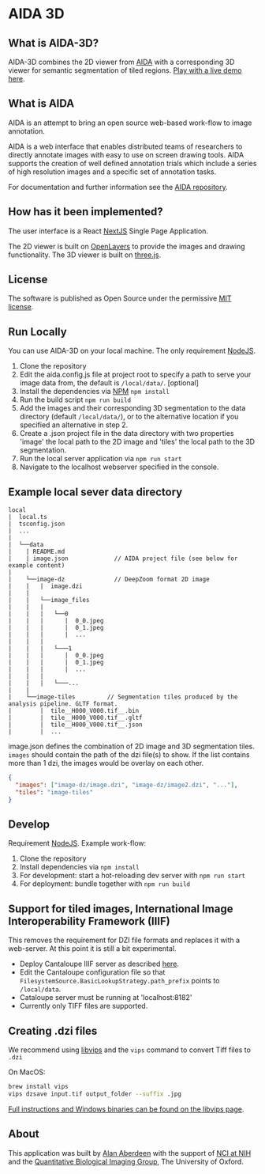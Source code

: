 # AIDA 3D

## What is AIDA-3D?

AIDA-3D combines the 2D viewer from [AIDA](https://github.com/alanaberdeen/AIDA) with a corresponding 3D viewer for semantic segmentation of tiled regions. [Play with a live demo here](https://aida-3d.vercel.app/demo).

## What is AIDA

AIDA is an attempt to bring an open source web-based work-flow to image annotation.

AIDA is a web interface that enables distributed teams of researchers to directly annotate images with easy to use on screen drawing tools. AIDA supports the creation of well defined annotation trials which include a series of high resolution images and a specific set of annotation tasks.

For documentation and further information see the [AIDA repository](https://github.com/alanaberdeen/AIDA).

## How has it been implemented?

The user interface is a React [NextJS](https://nextjs.org/) Single Page Application.

The 2D viewer is built on [OpenLayers](https://openlayers.org/) to provide the images and drawing functionality. The 3D viewer is built on [three.js](https://threejs.org/).

## License

The software is published as Open Source under the permissive [MIT license](https://github.com/alanaberdeen/AIDA/blob/master/LICENSE).

## Run Locally

You can use AIDA-3D on your local machine. The only requirement [NodeJS](https://nodejs.org/en/).

1. Clone the repository
2. Edit the aida.config.js file at project root to specify a path to serve your image data from, the default is `/local/data/`. [optional]
3. Install the dependencies via [NPM](https://www.npmjs.com/) `npm install`
4. Run the build script `npm run build`
5. Add the images and their corresponding 3D segmentation to the data directory (default `/local/data/`), or to the alternative location if you specified an alternative in step 2.
6. Create a .json project file in the data directory with two properties 'image' the local path to the 2D image and 'tiles' the local path to the 3D segmentation.
7. Run the local server application via `npm run start`
8. Navigate to the localhost webserver specified in the console.

## Example local sever data directory

```text
local
|  local.ts
|  tsconfig.json
|  ...
|
|  └──data
|    | README.md
|    | image.json             // AIDA project file (see below for example content)
|    
|    └──image-dz              // DeepZoom format 2D image
|    |   |  image.dzi
|    |   
|    |   └──image_files
|    |   |   
|    |   |   └──0
|    |   |      |  0_0.jpeg
|    |   |      |  0_1.jpeg
|    |   |      |  ...
|    |   |
|    |   |   └───1
|    |   |      |  0_0.jpeg
|    |   |      |  0_1.jpeg
|    |   |      |  ...
|    |   |
|    |   |   └───...  
|    |   
|    └──image-tiles         // Segmentation tiles produced by the analysis pipeline. GLTF format.
|        |  tile__H000_V000.tif__.bin
|        |  tile__H000_V000.tif__.gltf
|        |  tile__H000_V000.tif__.json
|        |  ...
```

image.json defines the combination of 2D image and 3D segmentation tiles.
`images` should contain the path of the dzi file(s) to show. If the list contains more than 1 dzi, the images would be overlay on each other.

```json
{
  "images": ["image-dz/image.dzi", "image-dz/image2.dzi", "..."],
  "tiles": "image-tiles"
}
```

## Develop

Requirement [NodeJS](https://nodejs.org/en/).
Example work-flow:

1. Clone the repository
2. Install dependencies via `npm install`
3. For development: start a hot-reloading dev server with `npm run start`
4. For deployment: bundle together with `npm run build`

## Support for tiled images, International Image Interoperability Framework (IIIF)

This removes the requirement for DZI file formats and replaces it with a web-server. At this point it is still a bit experimental.

- Deploy Cantaloupe IIIF server as described [here](https://cantaloupe-project.github.io/).
- Edit the Cantaloupe configuration file so that `FilesystemSource.BasicLookupStrategy.path_prefix` points to `/local/data`.
- Cataloupe server must be running at 'localhost:8182'
- Currently only TIFF files are supported.

## Creating .dzi files

We recommend using [libvips](https://github.com/libvips/libvips) and the `vips` command to convert Tiff files to `.dzi`

On MacOS:

```bash
brew install vips
vips dzsave input.tif output_folder --suffix .jpg
```

[Full instructions and Windows binaries can be found on the libvips page](https://github.com/libvips/libvips?tab=readme-ov-file#install). 

## About

This application was built by [Alan Aberdeen](https://github.com/alanaberdeen) with the support of [NCI at NIH](https://www.nih.gov/about-nih/what-we-do/nih-almanac/national-cancer-institute-nci) and the [Quantitative Biological Imaging Group](http://www.ludwig.ox.ac.uk/jens-rittscher-group-page), The University of Oxford.
